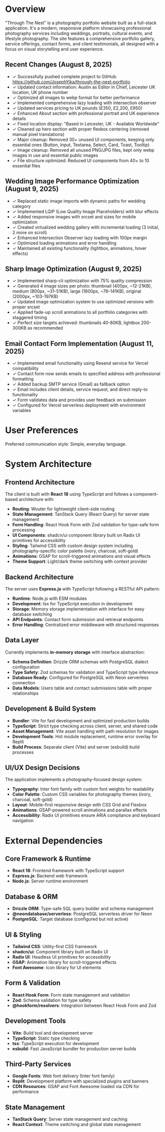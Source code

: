 # Overview

"Through The Nest" is a photography portfolio website built as a full-stack application. It's a modern, responsive platform showcasing professional photography services including weddings, portraits, cultural events, and lifestyle photography. The site features a comprehensive portfolio gallery, service offerings, contact forms, and client testimonials, all designed with a focus on visual storytelling and user experience.

## Recent Changes (August 8, 2025)
- ✓ Successfully pushed complete project to GitHub: https://github.com/JosephYika/through-the-nest-portfolio
- ✓ Updated contact information: Austin as Editor in Chief, Leicester UK location, UK phone number
- ✓ Optimized all images to webp format for better performance
- ✓ Implemented comprehensive lazy loading with intersection observer
- ✓ Updated services pricing to UK pounds (£350, £2,200, £950)
- ✓ Enhanced About section with professional portrait and UK experience details
- ✓ Fixed location display: "Based in Leicester, UK - Available Worldwide"
- ✓ Cleaned up hero section with proper flexbox centering (removed manual pixel translations)
- ✓ Major cleanup: Removed 30+ unused UI components, keeping only essential ones (Button, Input, Textarea, Select, Card, Toast, Tooltip)
- ✓ Image cleanup: Removed all unused PNG/JPG files, kept only webp images in use and essential public images
- ✓ File structure optimized: Reduced UI components from 40+ to 10 essential files

## Wedding Image Performance Optimization (August 9, 2025)
- ✓ Replaced static image imports with dynamic paths for wedding category
- ✓ Implemented LQIP (Low Quality Image Placeholders) with blur effects  
- ✓ Added responsive images with srcset and sizes for mobile optimization
- ✓ Created virtualized wedding gallery with incremental loading (3 initial, 2 more on scroll)
- ✓ Enhanced Intersection Observer lazy loading with 100px margin
- ✓ Optimized loading animations and error handling
- ✓ Maintained all existing functionality (lightbox, animations, hover effects)

## Sharp Image Optimization (August 9, 2025)
- ✓ Implemented sharp-cli optimization with 75% quality compression
- ✓ Generated 4 image sizes per photo: thumbnail (400px, ~12-21KB), medium (800px, ~31-51KB), large (1600px, ~76-141KB), original (2000px, ~103-197KB)
- ✓ Updated image optimization system to use optimized versions with proper srcset
- ✓ Applied fade-up scroll animations to all portfolio categories with staggered timing
- ✓ Perfect size targets achieved: thumbnails 40-80KB, lightbox 200-300KB as recommended

## Email Contact Form Implementation (August 11, 2025)
- ✓ Implemented email functionality using Resend service for Vercel compatibility
- ✓ Contact form now sends emails to specified address with professional formatting
- ✓ Added backup SMTP service (Gmail) as fallback option
- ✓ Email includes client details, service request, and direct reply-to functionality
- ✓ Form validates data and provides user feedback on submission
- ✓ Configured for Vercel serverless deployment with environment variables

# User Preferences

Preferred communication style: Simple, everyday language.

# System Architecture

## Frontend Architecture

The client is built with **React 18** using TypeScript and follows a component-based architecture with:

- **Routing**: Wouter for lightweight client-side routing
- **State Management**: TanStack Query (React Query) for server state management
- **Form Handling**: React Hook Form with Zod validation for type-safe form processing
- **UI Components**: shadcn/ui component library built on Radix UI primitives for accessibility
- **Styling**: Tailwind CSS with custom design system including photography-specific color palette (ivory, charcoal, soft-gold)
- **Animations**: GSAP for scroll-triggered animations and visual effects
- **Theme Support**: Light/dark theme switching with context provider

## Backend Architecture

The server uses **Express.js** with TypeScript following a RESTful API pattern:

- **Runtime**: Node.js with ESM modules
- **Development**: tsx for TypeScript execution in development
- **Storage**: Memory storage implementation with interface for easy database switching
- **API Endpoints**: Contact form submission and retrieval endpoints
- **Error Handling**: Centralized error middleware with structured responses

## Data Layer

Currently implements **in-memory storage** with interface abstraction:

- **Schema Definition**: Drizzle ORM schemas with PostgreSQL dialect configuration
- **Type Safety**: Zod schemas for validation and TypeScript type inference
- **Database Ready**: Configured for PostgreSQL with Neon serverless connection
- **Data Models**: Users table and contact submissions table with proper relationships

## Development & Build System

- **Bundler**: Vite for fast development and optimized production builds
- **TypeScript**: Strict type checking across client, server, and shared code
- **Asset Management**: Vite asset handling with path resolution for images
- **Development Tools**: Hot module replacement, runtime error overlay for Replit
- **Build Process**: Separate client (Vite) and server (esbuild) build processes

## UI/UX Design Decisions

The application implements a photography-focused design system:

- **Typography**: Inter font family with custom font weights for readability
- **Color Palette**: Custom CSS variables for photography themes (ivory, charcoal, soft-gold)
- **Layout**: Mobile-first responsive design with CSS Grid and Flexbox
- **Animations**: GSAP-powered scroll animations and parallax effects
- **Accessibility**: Radix UI primitives ensure ARIA compliance and keyboard navigation

# External Dependencies

## Core Framework & Runtime
- **React 18**: Frontend framework with TypeScript support
- **Express.js**: Backend web framework
- **Node.js**: Server runtime environment

## Database & ORM
- **Drizzle ORM**: Type-safe SQL query builder and schema management
- **@neondatabase/serverless**: PostgreSQL serverless driver for Neon
- **PostgreSQL**: Target database (configured but not active)

## UI & Styling
- **Tailwind CSS**: Utility-first CSS framework
- **shadcn/ui**: Component library built on Radix UI
- **Radix UI**: Headless UI primitives for accessibility
- **GSAP**: Animation library for scroll-triggered effects
- **Font Awesome**: Icon library for UI elements

## Form & Validation
- **React Hook Form**: Form state management and validation
- **Zod**: Schema validation for type safety
- **@hookform/resolvers**: Integration between React Hook Form and Zod

## Development Tools
- **Vite**: Build tool and development server
- **TypeScript**: Static type checking
- **tsx**: TypeScript execution for development
- **esbuild**: Fast JavaScript bundler for production server builds

## Third-Party Services
- **Google Fonts**: Web font delivery (Inter font family)
- **Replit**: Development platform with specialized plugins and banners
- **CDN Resources**: GSAP and Font Awesome loaded via CDN for performance

## State Management
- **TanStack Query**: Server state management and caching
- **React Context**: Theme switching and global state management